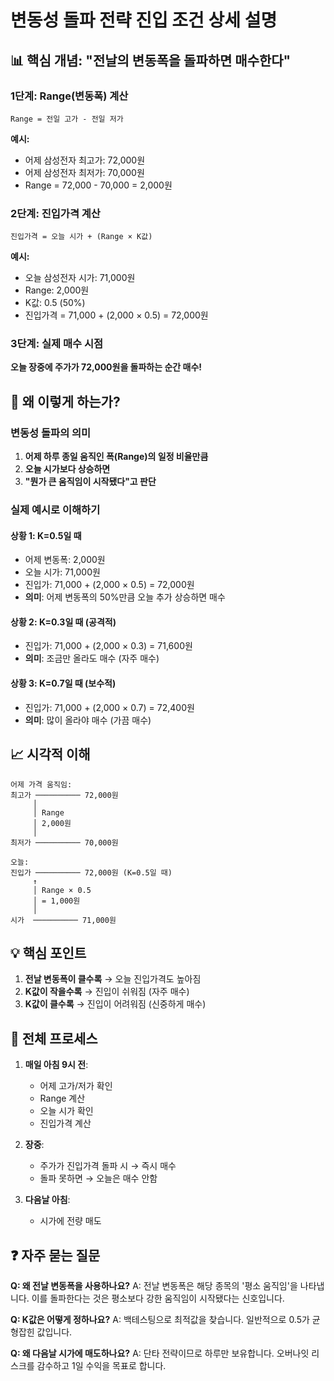 # 변동성 돌파 전략 진입 조건 상세 설명

## 📊 핵심 개념: "전날의 변동폭을 돌파하면 매수한다"

### 1단계: Range(변동폭) 계산
```
Range = 전일 고가 - 전일 저가
```

**예시:**
- 어제 삼성전자 최고가: 72,000원
- 어제 삼성전자 최저가: 70,000원
- Range = 72,000 - 70,000 = 2,000원

### 2단계: 진입가격 계산
```
진입가격 = 오늘 시가 + (Range × K값)
```

**예시:**
- 오늘 삼성전자 시가: 71,000원
- Range: 2,000원
- K값: 0.5 (50%)
- 진입가격 = 71,000 + (2,000 × 0.5) = 72,000원

### 3단계: 실제 매수 시점
**오늘 장중에 주가가 72,000원을 돌파하는 순간 매수!**

## 🎯 왜 이렇게 하는가?

### 변동성 돌파의 의미
1. **어제 하루 종일 움직인 폭(Range)의 일정 비율만큼**
2. **오늘 시가보다 상승하면**
3. **"뭔가 큰 움직임이 시작됐다"고 판단**

### 실제 예시로 이해하기

#### 상황 1: K=0.5일 때
- 어제 변동폭: 2,000원
- 오늘 시가: 71,000원
- 진입가: 71,000 + (2,000 × 0.5) = 72,000원
- **의미**: 어제 변동폭의 50%만큼 오늘 추가 상승하면 매수

#### 상황 2: K=0.3일 때 (공격적)
- 진입가: 71,000 + (2,000 × 0.3) = 71,600원
- **의미**: 조금만 올라도 매수 (자주 매수)

#### 상황 3: K=0.7일 때 (보수적)
- 진입가: 71,000 + (2,000 × 0.7) = 72,400원
- **의미**: 많이 올라야 매수 (가끔 매수)

## 📈 시각적 이해

```
어제 가격 움직임:
최고가 ────────── 72,000원
     │
     │ Range
     │ 2,000원
     │
최저가 ────────── 70,000원

오늘:
진입가 ────────── 72,000원 (K=0.5일 때)
     ↑
     │ Range × 0.5
     │ = 1,000원
     │
시가  ────────── 71,000원
```

## 💡 핵심 포인트

1. **전날 변동폭이 클수록** → 오늘 진입가격도 높아짐
2. **K값이 작을수록** → 진입이 쉬워짐 (자주 매수)
3. **K값이 클수록** → 진입이 어려워짐 (신중하게 매수)

## 🔄 전체 프로세스

1. **매일 아침 9시 전**:
   - 어제 고가/저가 확인
   - Range 계산
   - 오늘 시가 확인
   - 진입가격 계산

2. **장중**:
   - 주가가 진입가격 돌파 시 → 즉시 매수
   - 돌파 못하면 → 오늘은 매수 안함

3. **다음날 아침**:
   - 시가에 전량 매도

## ❓ 자주 묻는 질문

**Q: 왜 전날 변동폭을 사용하나요?**
A: 전날 변동폭은 해당 종목의 '평소 움직임'을 나타냅니다. 이를 돌파한다는 것은 평소보다 강한 움직임이 시작됐다는 신호입니다.

**Q: K값은 어떻게 정하나요?**
A: 백테스팅으로 최적값을 찾습니다. 일반적으로 0.5가 균형잡힌 값입니다.

**Q: 왜 다음날 시가에 매도하나요?**
A: 단타 전략이므로 하루만 보유합니다. 오버나잇 리스크를 감수하고 1일 수익을 목표로 합니다.